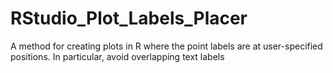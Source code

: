 # RStudio_Plot_Labels_Placer
A method for creating plots in R where the point labels are at user-specified positions. In particular, avoid overlapping text labels
